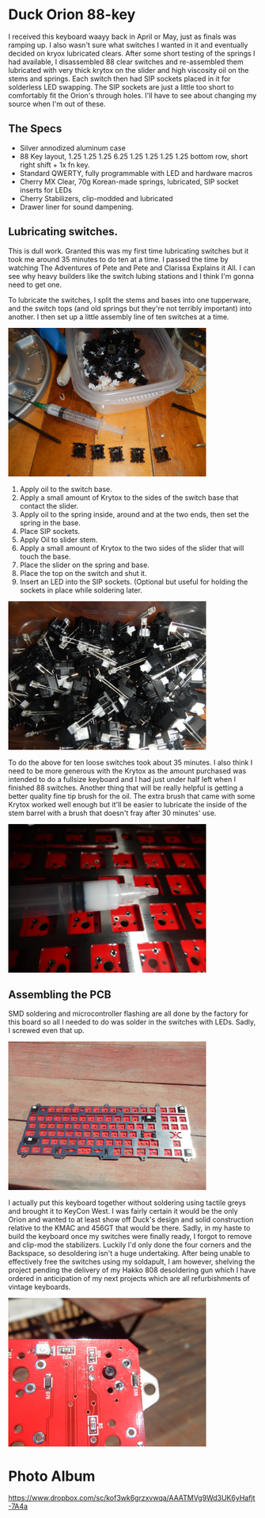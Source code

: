 # Duck Orion 88-key

I received this keyboard waayy back in April or May, just as finals was ramping
up. I also wasn't sure what switches I wanted in it and eventually decided on
kryox lubricated clears. After some short testing of the springs I had
available, I disassembled 88 clear switches and re-assembled them lubricated
with very thick krytox on the slider and high viscosity oil on the stems and
springs.  Each switch then had SIP sockets placed in it for solderless LED
swapping.  The SIP sockets are just a little too short to comfortably fit the
Orion's through holes. I'll have to see about changing my source when I'm out
of these.

## The Specs

* Silver annodized aluminum case
* 88 Key layout, 1.25 1.25 1.25 6.25 1.25 1.25 1.25 1.25 bottom row, short right shift + 1x fn key.
* Standard QWERTY, fully programmable with LED and hardware macros
* Cherry MX Clear, 70g Korean-made springs, lubricated, SIP socket inserts for LEDs
* Cherry Stabilizers, clip-modded and lubricated
* Drawer liner for sound dampening.

## Lubricating switches.

This is dull work. Granted this was my first time lubricating switches but it
took me around 35 minutes to do ten at a time. I passed the time by watching
The Adventures of Pete and Pete and Clarissa Explains it All. I can see why
heavy builders like the switch lubing stations and I think I'm gonna need to
get one.

To lubricate the switches, I split the stems and bases into one tupperware, and the switch tops (and old springs but they're not terribly important) into another. I then set up a little assembly line of ten switches at a time.

<img src="pics/switch-lubing.jpg" alt="switch lubing" width="400px">

1. Apply oil to the switch base.
2. Apply a small amount of Krytox to the sides of the switch base that contact the slider.
3. Apply oil to the spring inside, around and at the two ends, then set the spring in the base.
4. Place SIP sockets.
5. Apply Oil to slider stem.
6. Apply a small amount of Krytox to the two sides of the slider that will touch the base.
7. Place the slider on the spring and base.
8. Place the top on the switch and shut it.
9. Insert an LED into the SIP sockets. (Optional but useful for holding the sockets in place while soldering later.

<img src="pics/88-lubricated-cherries.jpg" alt="88-lubricated-cherries" width="400px">

To do the above for ten loose switches took about 35 minutes.  I also think I
need to be more generous with the Krytox as the amount purchased was intended
to do a fullsize keyboard and I had just under half left when I finished 88
switches. Another thing that will be really helpful is getting a better quality fine tip brush for the oil. The extra brush that came with some Krytox worked well enough but it'll be easier to lubricate the inside of the stem barrel with a brush that doesn't fray after 30 minutes' use.

<img src="pics/remaining-krytox.jpg" alt="remaining krytox" width="400px">

## Assembling the PCB

SMD soldering and microcontroller flashing are all done by the factory for this
board so all I needed to do was solder in the switches with LEDs. Sadly, I
screwed even that up.

<img src="pics/pcb-in-sunlight.jpg" alt="pcb in sunlight" width="400px">

I actually put this keyboard together without soldering using tactile greys and
brought it to KeyCon West. I was fairly certain it would be the only Orion and
wanted to at least show off Duck's design and solid construction relative to
the KMAC and 456GT that would be there. Sadly, in my haste to build the
keyboard once my switches were finally ready, I forgot to remove and clip-mod
the stabilizers.  Luckily I'd only done the four corners and the Backspace, so
desoldering isn't a huge undertaking. After being unable to effectively free
the switches using my soldapult, I am however, shelving the project pending the
delivery of my Hakko 808 desoldering gun which I have ordered in anticipation
of my next projects which are all refurbishments of vintage keyboards.

<img src="pics/persistent-switch.jpg" alt="persistent switch" width="400px">

# Photo Album

https://www.dropbox.com/sc/kof3wk6grzxvwqa/AAATMVg9Wd3UK6yHafjt-7A4a
